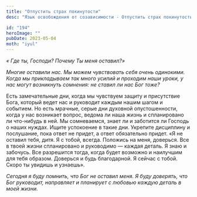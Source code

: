 ```yaml
---
title: "Отпустить страх покинутости"
desc: "Язык освобождения от созависимости - Отпустить страх покинутости"

id: "194"
heroImage: ""
pubDate: 2023-05-04
moth: "iyul"
---
```


_«_ _Где ты, Господи? Почему Ты меня оставил?»_

_Многие оставили нас. Мы можем чувствовать себя очень одинокими. Когда мы
прикладываем так много усилий и_ _проходим наши уроки, у нас могут возникнуть
сомнения: не ставил ли нас Бог тоже?_

Есть замечательные дни, когда мы чувствуем защиту и присутствие Бога, который
ведет нас и руководит каждым нашим шагом и событием. Но есть мрачные, серые
дни духовной опустошенности, когда у нас возникает вопрос, ведома ли наша
жизнь и спланировано ли что-нибудь в ней. Мы сомневаемся, знает ли и заботится
ли Господь о наших нуждах. Ищите успокоение в такие дни. Укрепите дисциплину и
послушание, пока ответ не придет, а ответ обязательно придет. «Я не оставил
тебя, дитя. Я с тобой, всегда. Положись на меня, доверься. Все в твоей жизни
спланировано и руководимо — каждая деталь. Я знаю и забочусь. Все разрешится
тогда, когда будет возможно и наилучшим для тебя образом. Доверься и будь
благодарной. Я сейчас с тобой. Скоро ты увидишь и узнаешь».

_Сегодня_ _я_ _буду_ _помнить,_ _что_ _Бог_ _не_ _оставил_ _меня._ _Я_ _буду_
_доверять,_ _что_ _Бог_ _руководит,_ _направляет_ _и_ _планирует_ _с_
_любовью_ _каждую_ _деталь_ _в_ _моей_ _жизни._
